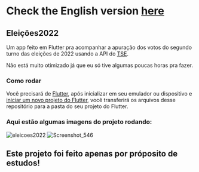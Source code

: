 # Check the English version <a href="README.md">here</a>

## Eleições2022

Um app feito em Flutter pra acompanhar a apuração dos votos do segundo turno das eleições de 2022 usando a API do 
<a href="https://www.tse.jus.br/eleicoes/eleicoes-2022/divulgacao-dos-resultados-das-eleicoes-2022">TSE</a>.

Não está muito otimizado já que eu só tive algumas poucas horas pra fazer.

### Como rodar

Você precisará de <a href="https://docs.flutter.dev/get-started/install">Flutter</a>, após inicializar em seu emulador ou dispositivo e 
<a href="https://docs .flutter.dev/get-started/codelab">iniciar um novo projeto do Flutter</a>, você transferirá os arquivos desse repositório
para a pasta do seu projeto do Flutter.

### Aqui estão algumas imagens do projeto rodando:

![eleicoes2022](https://user-images.githubusercontent.com/113607857/198875899-a0fd2b61-234c-427d-bcc7-144bc9b3900b.gif)
![Screenshot_546](https://user-images.githubusercontent.com/113607857/198908598-805f0f69-17a3-4c73-bc52-3657cf4e9ccb.png)


## Este projeto foi feito apenas por próposito de estudos!
